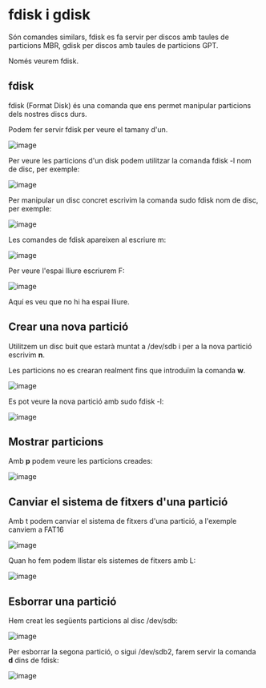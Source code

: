 # fdisk i gdisk

Són comandes similars, fdisk es fa servir per discos amb taules de particions MBR, gdisk per discos amb taules de particions GPT.

Només veurem fdisk.

## fdisk

fdisk (Format Disk) és una comanda que ens permet manipular particions dels nostres discs durs.

Podem fer servir fdisk per veure el tamany d'un.

![image](https://github.com/XaSaFa/MP04/assets/110727546/de394410-3102-4da2-ac7c-c28ea8296a12)

Per veure les particions d'un disk podem utilitzar la comanda fdisk -l nom de disc, per exemple:

![image](https://github.com/XaSaFa/MP04/assets/110727546/b23566cb-ed90-45c9-9082-294d3d0af309)

Per manipular un disc concret escrivim la comanda sudo fdisk nom de disc, per exemple:

![image](https://github.com/XaSaFa/MP04/assets/110727546/4aa52999-f590-4cbe-a3d7-5b2acea16dff)

Les comandes de fdisk apareixen al escriure m:

![image](https://github.com/XaSaFa/MP04/assets/110727546/64460ac3-99c6-49b4-be25-095fbe2d338e)

Per veure l'espai lliure escriurem F:

![image](https://github.com/XaSaFa/MP04/assets/110727546/31885fbb-2fa9-4060-aac1-d9d5348b23a1)

Aquí es veu que no hi ha espai lliure.

## Crear una nova partició

Utilitzem un disc buit que estarà muntat a /dev/sdb i per a la nova partició escrivim **n**.

Les particions no es crearan realment fins que introduïm la comanda **w**.

![image](https://github.com/XaSaFa/MP04/assets/110727546/1fe252cc-ce23-4b61-b3dd-302f970065f8)

Es pot veure la nova partició amb sudo fdisk -l:

![image](https://github.com/XaSaFa/MP04/assets/110727546/ce3c74cc-2d5f-4fa6-bfed-46c92102f416)

## Mostrar particions

Amb **p** podem veure les particions creades:

![image](https://github.com/XaSaFa/MP04/assets/110727546/9c8ed257-ae67-4801-ad5e-f0afd5f1ca82)

## Canviar el sistema de fitxers d'una partició

Amb t podem canviar el sistema de fitxers d'una partició, a l'exemple canviem a FAT16

![image](https://github.com/XaSaFa/MP04/assets/110727546/3a900f3f-828e-4bf1-90f9-d090b54e9d64)

Quan ho fem podem llistar els sistemes de fitxers amb L:

![image](https://github.com/XaSaFa/MP04/assets/110727546/7bbb89ea-493e-43e4-a67e-201befb9f0ec)

## Esborrar una partició

Hem creat les següents particions al disc /dev/sdb:

![image](https://github.com/XaSaFa/MP04/assets/110727546/f782c6a4-7074-47bf-bffa-0c43bad5031a)

Per esborrar la segona partició, o sigui /dev/sdb2, farem servir la comanda **d** dins de fdisk:

![image](https://github.com/XaSaFa/MP04/assets/110727546/df6e631a-cc39-4c29-91ea-e9bf5b500da5)




